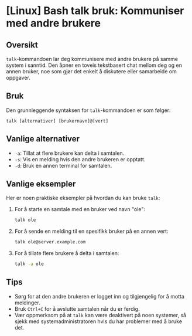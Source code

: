 # [Linux] Bash talk bruk: Kommuniser med andre brukere

## Oversikt
`talk`-kommandoen lar deg kommunisere med andre brukere på samme system i sanntid. Den åpner en toveis tekstbasert chat mellom deg og en annen bruker, noe som gjør det enkelt å diskutere eller samarbeide om oppgaver.

## Bruk
Den grunnleggende syntaksen for `talk`-kommandoen er som følger:

```
talk [alternativer] [brukernavn]@[vert]
```

## Vanlige alternativer
- `-a`: Tillat at flere brukere kan delta i samtalen.
- `-s`: Vis en melding hvis den andre brukeren er opptatt.
- `-d`: Bruk en annen terminal for samtalen.

## Vanlige eksempler
Her er noen praktiske eksempler på hvordan du kan bruke `talk`:

1. For å starte en samtale med en bruker ved navn "ole":
   ```bash
   talk ole
   ```

2. For å sende en melding til en spesifikk bruker på en annen vert:
   ```bash
   talk ole@server.example.com
   ```

3. For å tillate flere brukere å delta i samtalen:
   ```bash
   talk -a ole
   ```

## Tips
- Sørg for at den andre brukeren er logget inn og tilgjengelig for å motta meldinger.
- Bruk `Ctrl+C` for å avslutte samtalen når du er ferdig.
- Vær oppmerksom på at `talk` kan være deaktivert på noen systemer, så sjekk med systemadministratoren hvis du har problemer med å bruke det.